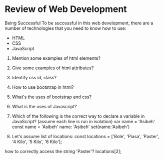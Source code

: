 # Review of Web Development

Being Successful
To be successful in this web development, there are a number of technologies that you need to know how to use:

- HTML
- CSS
- JavaScript

1. Mention some examples of html elements?
2. Give some examples of html attributes?

2. Identify css id, class?

3. How to use bootstrap in html?

4. What's the uses of bootstrap and css?

5. What is the uses of Javascript?

6. Which of the following is the correct way to declare a variable in JavaScript? (assume each line is run in isolation)
  var name = 'Asibeh'
  const name = 'Asibeh'
  name: 'Asibeh'
  set(name:'Asibeh')
7. Let's assume list of locations:
  const locations = ['Bole', 'Piasa', 'Paster', '4 Kilo', '5 Kilo', '6 Kilo'];
  
  how to correctly access the string 'Paster'?
      locations[2];
 

